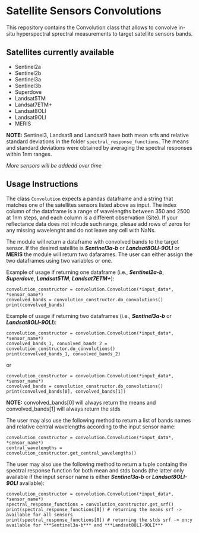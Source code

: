 # Satellite Sensors Convolutions

This repository contains the Convolution class that allows to convolve in-situ hyperspectral sprectral measurements to target satellite sensors bands.

## Satellites currently available

- Sentinel2a
- Sentinel2b
- Sentinel3a
- Sentinel3b
- Superdove
- Landsat5TM
- Landsat7ETM+
- Landsat8OLI
- Landsat9OLI
- MERIS

**NOTE:** Sentinel3, Landsat8 and Landsat9 have both mean srfs and relative standard deviations in the folder `spectral_response_functions`.
The means and standard deviations were obtained by averaging the spectral responses within 1nm ranges.

*More sensors will be addedd over time*

## Usage Instructions

The class `Convolution` expects a pandas dataframe and a string that matches one of the satellites sensors listed above as input. The index column of the dataframe
is a range of wavelengths between 350 and 2500 at 1nm steps, and each column is a different observation (Site). If your reflectance data does not inlcude such range,
plesae add rows of zeros for any missing wavelenght and do not leave any cell with NaNs.

The module will return a dataframe with convolved bands to the target sensor. If the desired satellite is ***Sentinel3a-b*** or ***Landsat8OLI-9OLI***  or **MERIS** the
module will return two dafarames. The user can either assign the two dataframes using two variables or one.

Example of usage if returning one dataframe (i.e., ***Sentinel2a-b***, ***Superdove***, ***Landsat5TM***, ***Landsat7ETM+***):

```
convolution_constructor = convolution.Convolution(*input_data*, *sensor_name*)
convolved_bands = convolution_constructor.do_convolutions()
print(convolved_bands)
```

Example of usage if returning two dataframes (i.e., ***Sentinel3a-b*** or ***Landsat8OLI-9OLI***):

```
convolution_constructor = convolution.Convolution(*input_data*, *sensor_name*)
convolved_bands_1, convolved_bands_2 = convolution_constructor.do_convolutions()
print(convolved_bands_1, convolved_bands_2)
```

or

```
convolution_constructor = convolution.Convolution(*input_data*, *sensor_name*)
convolved_bands = convolution_constructor.do_convolutions()
print(convolved_bands[0], convolved_bands[1])
```

**NOTE:** convolved_bands[0] will always return the means and convolved_bands[1] will always return the stds

The user may also use the following method to return a list of bands names and relative central wavelengths according to the input sensor name:

```
convolution_constructor = convolution.Convolution(*input_data*, *sensor_name*)
central_wavelengths = convolution_constructor.get_central_wavelengths()
```

The user may also use the following method to return a tuple containg the spectral response function for both mean and stds bands (the latter only available if the input sensor name is either ***Sentinel3a-b*** or ***Landsat8OLI-9OLI*** available):

```
convolution_constructor = convolution.Convolution(*input_data*, *sensor_name*)
spectral_response_functions = convolution_constructor.get_srf()
print(spectral_response_functions[0]) # returning the means srf -> available for all sensors
print(spectral_response_functions[0]) # returning the stds srf -> on;y available for ***Sentinel3a-b*** and ***Landsat8OLI-9OLI***
```
